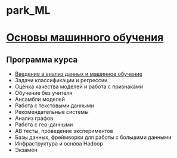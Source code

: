 # park_ML

# [Основы машинного обучения](https://park.mail.ru/curriculum/program/discipline/1047/) 

## Программа курса
* [Введение в анализ данных и машинное обучение](https://github.com/vadim0912/park_ML/tree/master/lecture01)
* Задачи классификации и регрессии
* Оценка качества моделей и работа с признаками
* Обучение без учителя
* Ансамбли моделей
* Работа с текстовыми данными
* Рекомендательные системы
* Анализ графов
* Работа с гео-данными
* АВ тесты, проведение экспериментов
* Базы данных, фреймворки для работы с большими данными
* Инфраструктура и основа Hadoop
* Экзамен
